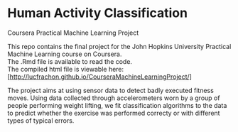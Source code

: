# Human Activity Classification
Coursera Practical Machine Learning Project


This repo contains the final project for the John Hopkins University Practical Machine Learning course on Coursera.  
The .Rmd file is available to read the code.  
The compiled html file is viewable here: [http://lucfrachon.github.io/CourseraMachineLearningProject/]

The project aims at using sensor data to detect badly executed fitness moves.
Using data collected through accelerometers worn by a group of people performing weight lifting, we fit classification algorithms to the data to predict whether the exercise was performed correcty or with different types of typical errors.

